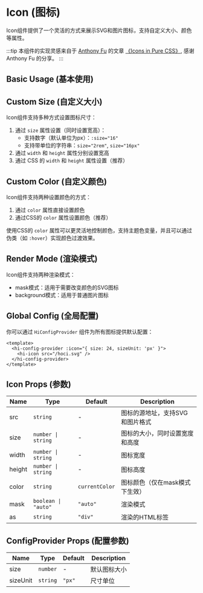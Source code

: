 # Icon (图标)

Icon组件提供了一个灵活的方式来展示SVG和图片图标，支持自定义大小、颜色等属性。

:::tip
本组件的实现灵感来自于 [Anthony Fu](https://github.com/antfu) 的文章 [《Icons in Pure CSS》](https://antfu.me/posts/icons-in-pure-css), 感谢 Anthony Fu 的分享。
:::

## Basic Usage (基本使用)
<demo src="../examples/icon/basic.vue"/>

## Custom Size (自定义大小)
Icon组件支持多种方式设置图标尺寸：

1. 通过 `size` 属性设置（同时设置宽高）：
   - 支持数字（默认单位为px）：`:size="16"`
   - 支持带单位的字符串：`size="2rem"`, `size="16px"`
2. 通过 `width` 和 `height` 属性分别设置宽高
3. 通过 CSS 的 `width` 和 `height` 属性设置（推荐）

<demo src="../examples/icon/size.vue"/>

## Custom Color (自定义颜色)
Icon组件支持两种设置颜色的方式：
1. 通过 `color` 属性直接设置颜色
2. 通过CSS的 `color` 属性设置颜色（推荐）

使用CSS的 `color` 属性可以更灵活地控制颜色，支持主题色变量，并且可以通过伪类（如 `:hover`）实现颜色过渡效果。

<demo src="../examples/icon/color.vue"/>

## Render Mode (渲染模式)
Icon组件支持两种渲染模式：

- mask模式：适用于需要改变颜色的SVG图标
- background模式：适用于普通图片图标

<demo src="../examples/icon/mask.vue"/>

## Global Config (全局配置)

你可以通过 `HiConfigProvider` 组件为所有图标提供默认配置：

```vue
<template>
  <hi-config-provider :icon="{ size: 24, sizeUnit: 'px' }">
    <hi-icon src="/hoci.svg" />
  </hi-config-provider>
</template>
```

## Icon Props (参数)
| Name | Type | Default | Description |
| --- | --- | --- | --- |
| src | `string` | - | 图标的源地址，支持SVG和图片格式 |
| size | `number \| string` | - | 图标的大小，同时设置宽度和高度 |
| width | `number \| string` | - | 图标宽度 |
| height | `number \| string` | - | 图标高度 |
| color | `string` | `currentColor` | 图标颜色（仅在mask模式下生效） |
| mask | `boolean \| "auto"` | `"auto"` | 渲染模式 |
| as | `string` | `"div"` | 渲染的HTML标签 |

## ConfigProvider Props (配置参数)
| Name | Type | Default | Description |
| --- | --- | --- | --- |
| size | `number` | - | 默认图标大小 |
| sizeUnit | `string` | `"px"` | 尺寸单位 |
